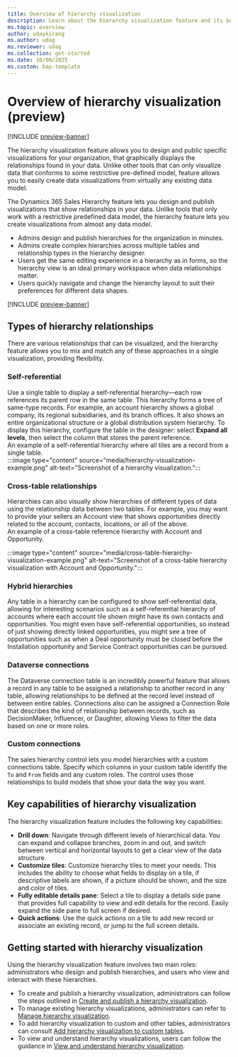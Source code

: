 ```yaml
---
title: Overview of hierarchy visualization
description: Learn about the hierarchy visualization feature and its benefits.
ms.topic: overview
author: udaykirang
ms.author: udag
ms.reviewer: udag
ms.collection: get-started
ms.date: 10/09/2025
ms.custom: bap-template 
---
```


# Overview of hierarchy visualization (preview)

[!INCLUDE [preview-banner](~/../shared-content/shared/preview-includes/preview-banner.md)]

The hierarchy visualization feature allows you to design and public specific visualizations for your organization, that graphically displays the relationships found in your data. Unlike other tools that can only visualize data that conforms to some restrictive pre-defined model,  feature allows you to easily create data visualizations from virtually any existing data model.

The Dynamics 365 Sales Hierarchy feature lets you design and publish visualizations that show relationships in your data. Unlike tools that only work with a restrictive predefined data model, the hierarchy feature lets you create visualizations from almost any data model.

- Admins design and publish hierarchies for the organization in minutes.
- Admins create complex hierarchies across multiple tables and relationship types in the hierarchy designer.
- Users get the same editing experience in a hierarchy as in forms, so the hierarchy view is an ideal primary workspace when data relationships matter.
- Users quickly navigate and change the hierarchy layout to suit their preferences for different data shapes.

[!INCLUDE [preview-banner](~/../shared-content/shared/preview-includes/preview-note-d365.md)]

## Types of hierarchy relationships

There are various relationships that can be visualized, and the hierarchy feature allows you to mix and match any of these approaches in a single visualization, providing flexibility.

### Self-referential

Use a single table to display a self-referential hierarchy&mdash;each row references its parent row in the same table. This hierarchy forms a tree of same-type records. For example, an account hierarchy shows a global company, its regional subsidiaries, and its branch offices. It also shows an entire organizational structure or a global distribution system hierarchy. To display this hierarchy, configure the table in the designer: select **Expand all levels**, then select the column that stores the parent reference.  
An example of a self-referential hierarchy where all tiles are a record from a single table.  
:::image type="content" source="media/hierarchy-visualization-example.png" alt-text="Screenshot of a hierarchy visualization.":::

### Cross-table relationships

Hierarchies can also visually show hierarchies of different types of data using the relationship data between two tables. For example, you may want to provide your sellers an Account view that shows opportunities directly related to the account, contacts, locations, or all of the above.  
An example of a cross-table reference hierarchy with Account and Opportunity.  

:::image type="content" source="media/cross-table-hierarchy-visualization-example.png" alt-text="Screenshot of a cross-table hierarchy visualization with Account and Opportunity.":::

### Hybrid hierarchies  

Any table in a hierarchy can be configured to show self-referential data, allowing for interesting scenarios such as a self-referential hierarchy of accounts where each account tile shown might have its own contacts and opportunities. You might even have self-referential opportunities, so instead of just showing directly linked opportunities, you might see a tree of opportunities such as when a Deal opportunity must be closed before the Installation opportunity and Service Contract opportunities can be pursued.  

### Dataverse connections  

The Dataverse connection table is an incredibly powerful feature that allows a record in any table to be assigned a relationship to another record in any table, allowing relationships to be defined at the record level instead of between entire tables. Connections also can be assigned a Connection Role that describes the kind of relationship between records, such as DecisionMaker, Influencer, or Daughter, allowing Views to filter the data based on one or more roles.

### Custom connections  

The sales hierarchy control lets you model hierarchies with a custom connections table. Specify which columns in your custom table identify the `To` and `From` fields and any custom roles. The control uses those relationships to build models that show your data the way you want.  

## Key capabilities of hierarchy visualization  

The hierarchy visualization feature includes the following key capabilities:

- **Drill down**: Navigate through different levels of hierarchical data. You can expand and collapse branches, zoom in and out, and switch between vertical and horizontal layouts to get a clear view of the data structure.
- **Customize tiles**: Customize hierarchy tiles to meet your needs. This includes the ability to choose what fields to display on a tile, if descriptive labels are shown, if a picture should be shown, and the size and color of tiles.  
- **Fully editable details pane**: Select a tile to display a details side pane that provides full capability to view and edit details for the record. Easily expand the side pane to full screen if desired.  
- **Quick actions**: Use the quick actions on a tile to add new record or associate an existing record, or jump to the full screen details.  

## Getting started with hierarchy visualization

Using the hierarchy visualization feature involves two main roles: administrators who design and publish hierarchies, and users who view and interact with these hierarchies.

- To create and publish a hierarchy visualization, administrators can follow the steps outlined in [Create and publish a hierarchy visualization](create-activate-hierarchy-visualizations.md).  
- To manage existing hierarchy visualizations, administrators can refer to [Manage hierarchy visualization](manage-hierarchy-visualizations.md).  
- To add hierarchy visualization to custom and other tables, administrators can consult [Add hierarchy visualization to custom tables](add-hierarchy-visualization-custom-tables.md).  
- To view and understand hierarchy visualizations, users can follow the guidance in [View and understand hierarchy visualization](view-hierarchy-visualizations.md).  
